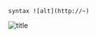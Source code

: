 ```syntax ![alt](http://~)```

![title](https://raw.githubusercontent.com/mzlogin/awesome-adb/master/assets/title.png)

